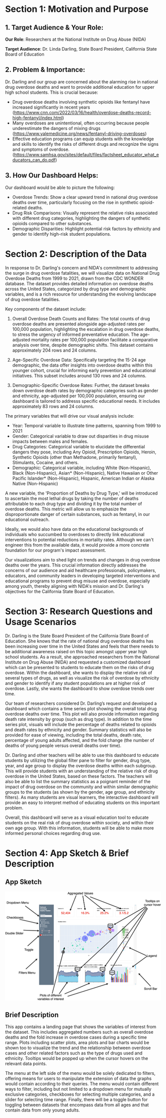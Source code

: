 # Section 1: Motivation and Purpose
## 1. Target Audience & Your Role:
**Our Role**: Researchers at the National Institute on Drug Abuse (NIDA)

**Target Audience**: Dr. Linda Darling, State Board President, California State Board of Education

## 2. Problem & Importance:
Dr. Darling and our group are concerned about the alarming rise in national drug overdose deaths and want to provide additional education for upper high school students. This is crucial because:
- Drug overdose deaths involving synthetic opioids like fentanyl have increased significantly in recent years (https://www.cnn.com/2022/03/16/health/overdose-deaths-record-high-fentanyl/index.html)
- Many overdoses are unintentional, often occurring because people underestimate the dangers of mixing drugs (https://www.yalemedicine.org/news/fentanyl-driving-overdoses)
- Effective education programs can equip students with the knowledge and skills to identify the risks of different drugs and recognize the signs and symptoms of overdose. (https://www.samhsa.gov/sites/default/files/factsheet_educator_what_educators_can_do.pdf)

## 3. How Our Dashboard Helps:
Our dashboard would be able to picture the following:
- Overdose Trends: Show a clear upward trend in national drug overdose deaths over time, particularly focusing on the rise in synthetic opioid-related deaths.
- Drug Risk Comparisons: Visually represent the relative risks associated with different drug categories, highlighting the dangers of synthetic opioids compared to other substances.
- Demographic Disparities: Highlight potential risk factors by ethnicity and gender to identify high-risk student populations.

# Section 2: Description of the Data
In response to Dr. Darling's concern and NIDA's commitment to addressing the surge in drug overdose fatalities, we will visualize data on National Drug Overdose Deaths from 1999 to 2021, drawn from the CDC WONDER database. The dataset provides detailed information on overdose deaths across the United States, categorized by drug type and demographic variables, and is a rich resource for understanding the evolving landscape of drug overdose fatalities.

Key components of the dataset include:

1. Overall Overdose Death Counts and Rates: The total counts of drug overdose deaths are presented alongside age-adjusted rates per 100,000 population, highlighting the escalation in drug overdose deaths, to stress the urgency of informed preventative education. The age-adjusted mortality rates per 100,000 population facilitate a comparative analysis over time, despite demographic shifts. This dataset contains approximately 204 rows and 24 columns.

2. Age-Specific Overdose Data: Specifically targeting the 15-24 age demographic, the data offer insights into overdose deaths within this younger cohort, crucial for informing early prevention and educational initiatives. This subset includes around 130 rows and 24 columns.

3. Demographic-Specific Overdose Rates: Further, the dataset breaks down overdose death rates by demographic categories such as gender and ethnicity, age-adjusted per 100,000 population, ensuring our dashboard is tailored to addresss specific educational needs. It includes approximately 83 rows and 24 columns.

The primary variables that will drive our visual analysis include:

- Year: Temporal variable to illustrate time patterns, spanning from 1999 to 2021
- Gender: Categorical variable to draw out disparities in drug misuse impacts between males and females.
- Drug Categories: Categorical variable to elucidate the differential dangers they pose, including Any Opioid, Prescription Opioids, Heroin, Synthetic Opioids (other than Methadone, primarily fentanyl), Stimulants, Cocaine, and others.
- Demographic: Categorical variable, including White (Non-Hispanic), Black (Non-Hispanic), Asian* (Non-Hispanic), Native Hawaiian or Other Pacific Islander* (Non-Hispanic), Hispanic, American Indian or Alaska Native (Non-Hispanic)

A new variable, the 'Proportion of Deaths by Drug Type,' will be introduced to ascertain the most lethal drugs by taking the number of deaths attributable to each drug type and dividing it by the total number of overdose deaths. This metric will allow us to emphasize the disproportionate danger of certain substances, such as fentanyl, in our educational outreach.

Ideally, we would also have data on the educational backgrounds of individuals who succumbed to overdoses to directly link educational interventions to potential reductions in mortality rates. Although we can't engineer this from the available data, it would provide a more concrete foundation for our program's impact assessment.

Our visualizations aim to shed light on trends and changes in drug overdose deaths over the years. This crucial information directly addresses the concerns of our audience and aid healthcare professionals, policymakers, educators, and community leaders in developing targeted interventions and educational programs to prevent drug misuse and overdose, especially among youth, thereby aligning with NIDA's mission and Dr. Darling's objectives for the California State Board of Education.

# Section 3: Research Questions and Usage Scenarios
Dr. Darling is the State Board President of the California State Board of Education. She knows that the rate of national drug overdose deaths has been increasing over time in the United States and feels that there needs to be additional awareness raised on this topic amongst upper year high school students. As a result, she approached researchers from the National Institute on Drug Abuse (NIDA) and requested a customized dashboard which can be presented to students to educate them on the risks of drug overdose. Within the dashboard, she wants to display the relative risk of several types of drugs, as well as visualize the risk of overdose by ethnicity and gender to identify if any student populations are at higher risk of overdose. Lastly, she wants the dashboard to show overdose trends over time. 

Our team of researchers considered Dr. Darling’s request and developed a dashboard which contains a time series plot showing the overall total drug overdose deaths over time. This plot will also provide information regarding death rate intensity by group (such as drug type). In addition to the time series plot, visuals will include the percentage of deaths related to opioids and death rates by ethnicity and gender. Summary statistics will also be provided for ease of viewing, including the total deaths, death rate, percentage of young adults affected, and the fold change (the number of deaths of young people versus overall deaths over time).  

Dr. Darling and other teachers will be able to use this dashboard to educate students by utilizing the global filter pane to filter for gender, drug type, year, and age group to display the overdose deaths within each subgroup. This will provide students with an understanding of the relative risk of drug overdose in the United States, based on these factors. The teachers will also be able to list the summary statistics as a poignant reminder of the impact of drug overdose on the community and within similar demographic groups to the students (as shown by the gender, age group, and ethnicity filters). As many students are visual learners, the interactive dashboard will provide an easy to interpret method of educating students on this important problem.  

Overall, this dashboard will serve as a visual education tool to educate students on the real risk of drug overdose within society, and within their own age group. With this information, students will be able to make more informed personal choices regarding drug use. 

# Section 4: App Sketch & Brief Description

## App Sketch
![Sketch of the app in development](../img/sketch.png)

## Brief Description

This app contains a landing page that shows the variables of interest from the dataset. This includes aggregated numbers such as overall overdose deaths and the fold increase in overdose cases during a specific time range. Plots including scatter plots, area plots and bar charts would be shown too to visualize the trend and the relationship between overdose cases and other related factors such as the type of drugs used and ethnicity. Tooltips would be popped up when the cursor hovers on the relevant data points.

The menu at the left side of the menu would be solely dedicated to filters, offering means for users to manipulate the extension of data the graphs would contain according to their queries. The menu would contain different ways to filter, including but not limited to a dropdown menu for mutually exclusive categories, checkboxes for selecting multiple categories, and a slider for selecting time range. Finally, there will be a toggle button for toggling between datasets that encompass data from all ages and that contain data from only young adults.
